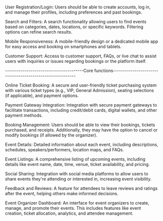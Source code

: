 User Registration/Login: Users should be able to create accounts, log in, and manage their profiles, including preferences and past bookings.

Search and Filters: A search functionality allowing users to find events based on categories, dates, locations, or specific keywords. Filtering options can refine search results.


Mobile Responsiveness: A mobile-friendly design or a dedicated mobile app for easy access and booking on smartphones and tablets.

Customer Support: Access to customer support, FAQs, or live chat to assist users with inquiries or issues regarding bookings or the platform itself.





----------------------------------------Core functions-----------------------------------------------------------

Online Ticket Booking: A secure and user-friendly ticket purchasing system with various ticket types (e.g., VIP, General Admission), seating selections (if applicable), and payment options.

<!-- Seat Map/Selection: For events with assigned seating, an interactive seat map that allows users to choose their seats. -->

Payment Gateway Integration: Integration with secure payment gateways to facilitate transactions, including credit/debit cards, digital wallets, and other payment methods.

Booking Management: Users should be able to view their bookings, tickets purchased, and receipts. Additionally, they may have the option to cancel or modify bookings (if allowed by the organizer).

Event Details: Detailed information about each event, including descriptions, schedules, speakers/performers, location maps, and FAQs.

Event Listings: A comprehensive listing of upcoming events, including details like event name, date, time, venue, ticket availability, and pricing.

<!-- Notifications: Automated notifications for booking confirmations, event reminders, changes in event details, and updates.[off] -->

Social Sharing: Integration with social media platforms to allow users to share events they're attending or interested in, increasing event visibility.

Feedback and Reviews: A feature for attendees to leave reviews and ratings after the event, helping others make informed decisions. 

Event Organizer Dashboard: An interface for event organizers to create, manage, and promote their events. This includes features like event creation, ticket allocation, analytics, and attendee management.

<!-- Analytics and Reporting: Tools for organizers to track ticket sales, attendee demographics, and other relevant event metrics to improve future events. -->
